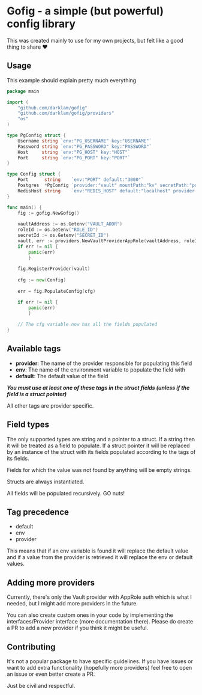 # Gofig - a simple (but powerful) config library

This was created mainly to use for my own projects, but felt like a good thing to share ❤️

## Usage

This example should explain pretty much everything

```go
package main

import (
	"github.com/darklam/gofig"
	"github.com/darklam/gofig/providers"
	"os"
)

type PgConfig struct {
	Username string `env:"PG_USERNAME" key:"USERNAME"`
	Password string `env:"PG_PASSWORD" key:"PASSWORD"`
	Host     string `env:"PG_HOST" key:"HOST"`
	Port     string `env:"PG_PORT" key:"PORT"`
}

type Config struct {
	Port      string    `env:"PORT" default:"3000"`
	Postgres  *PgConfig `provider:"vault" mountPath:"kv" secretPath:"postgres"`
	RedisHost string    `env:"REDIS_HOST" default:"localhost" provider:"vault" mountPath:"kv" secretPath:"redis" key:"HOST"`
}

func main() {
	fig := gofig.NewGofig()
	
	vaultAddress := os.Getenv("VAULT_ADDR")
	roleId := os.Getenv("ROLE_ID")
	secretId := os.Getenv("SECRET_ID")
	vault, err := providers.NewVaultProviderAppRole(vaultAddress, roleId, secretId)
	if err != nil {
		panic(err)
        }
	
	fig.RegisterProvider(vault)
	
	cfg := new(Config)
	
	err = fig.PopulateConfig(cfg)

	if err != nil {
		panic(err)
        }
	
    // The cfg variable now has all the fields populated
}
```

## Available tags

* **provider**: The name of the provider responsible for populating this field
* **env**: The name of the environment variable to populate the field with
* **default**: The default value of the field

**_You must use at least one of these tags in the struct fields (unless if the field is a struct pointer)_**

All other tags are provider specific.

## Field types

The only supported types are string and a pointer to a struct. If a string then it will be treated
as a field to populate. If a struct pointer it will be replaced by an instance of the struct with its 
fields populated according to the tags of its fields.

Fields for which the value was not found by anything will be empty strings.

Structs are always instantiated.

All fields will be populated recursively. GO nuts!

## Tag precedence

* default
* env
* provider

This means that if an env variable is found it will replace the default value and if a value from the
provider is retrieved it will replace the env or default values.

## Adding more providers

Currently, there's only the Vault provider with AppRole auth which is what I needed, but I might add more
providers in the future.

You can also create custom ones in your code by implementing the interfaces/Provider
interface (more documentation there). Please do create a PR to add a new provider if you think it might be useful.

## Contributing

It's not a popular package to have specific guidelines. If you have issues or want to add extra functionality
(hopefully more providers) feel free to open an issue or even better create a PR.

Just be civil and respectful.